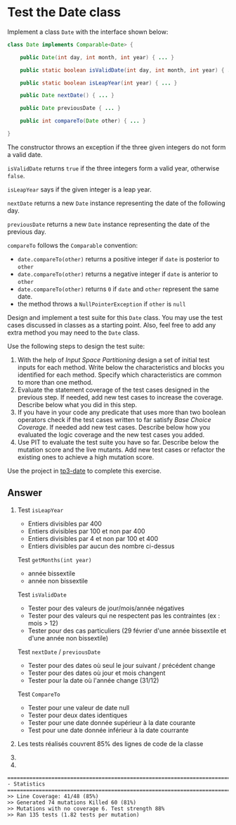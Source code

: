 # Test the Date class

Implement a class `Date` with the interface shown below:

```java
class Date implements Comparable<Date> {

    public Date(int day, int month, int year) { ... }

    public static boolean isValidDate(int day, int month, int year) { ... }

    public static boolean isLeapYear(int year) { ... }

    public Date nextDate() { ... }

    public Date previousDate { ... }

    public int compareTo(Date other) { ... }

}
```

The constructor throws an exception if the three given integers do not form a valid date.

`isValidDate` returns `true` if the three integers form a valid year, otherwise `false`.

`isLeapYear` says if the given integer is a leap year.

`nextDate` returns a new `Date` instance representing the date of the following day.

`previousDate` returns a new `Date` instance representing the date of the previous day.

`compareTo` follows the `Comparable` convention:

* `date.compareTo(other)` returns a positive integer if `date` is posterior to `other`
* `date.compareTo(other)` returns a negative integer if `date` is anterior to `other`
* `date.compareTo(other)` returns `0` if `date` and `other` represent the same date.
* the method throws a `NullPointerException` if `other` is `null` 

Design and implement a test suite for this `Date` class.
You may use the test cases discussed in classes as a starting point. 
Also, feel free to add any extra method you may need to the `Date` class.


Use the following steps to design the test suite:

1. With the help of *Input Space Partitioning* design a set of initial test inputs for each method. Write below the characteristics and blocks you identified for each method. Specify which characteristics are common to more than one method.
2. Evaluate the statement coverage of the test cases designed in the previous step. If needed, add new test cases to increase the coverage. Describe below what you did in this step.
3. If you have in your code any predicate that uses more than two boolean operators check if the test cases written to far satisfy *Base Choice Coverage*. If needed add new test cases. Describe below how you evaluated the logic coverage and the new test cases you added.
4. Use PIT to evaluate the test suite you have so far. Describe below the mutation score and the live mutants. Add new test cases or refactor the existing ones to achieve a high mutation score.

Use the project in [tp3-date](../code/tp3-date) to complete this exercise.

## Answer

1) Test `isLeapYear`

   - Entiers divisibles par 400
   - Entiers divisibles par 100 et non par 400
   - Entiers divisibles par 4 et non par 100 et 400
   - Entiers divisibles par aucun des nombre ci-dessus

   Test `getMonths(int year)`

   - année bissextile
   - année non bissextile

   Test `isValidDate`

   - Tester pour des valeurs de jour/mois/année négatives
   - Tester pour des valeurs qui ne respectent pas les contraintes (ex : mois > 12)
   - Tester pour des cas particuliers (29 février d'une année bissextile et d'une année non bissextile)

   Test `nextDate` / `previousDate`

   - Tester pour des dates où seul le jour suivant / précédent change
   - Tester pour des dates où jour et mois changent
   - Tester pour la date où l'année change (31/12)

   Test `CompareTo`

   - Tester pour une valeur de date null
   - Tester pour deux dates identiques
   - Tester pour une date donnée supérieur à la date courante
   - Test pour une date donnée inférieur à la date courrante

2) Les tests réalisés couvrent 85% des lignes de code de la classe

3) 

4) 

   ```
   ================================================================================
   - Statistics
   ================================================================================
   >> Line Coverage: 41/48 (85%)
   >> Generated 74 mutations Killed 60 (81%)
   >> Mutations with no coverage 6. Test strength 88%
   >> Ran 135 tests (1.82 tests per mutation)
   ```

   

